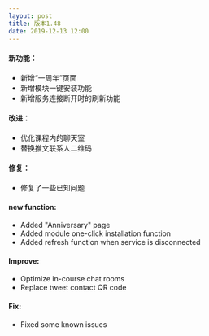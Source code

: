 ```yaml
---
layout: post
title: 版本1.48
date: 2019-12-13 12:00
---
```

#### 新功能：
- 新增“一周年”页面
- 新增模块一键安装功能
- 新增服务连接断开时的刷新功能

#### 改进：
- 优化课程内的聊天室
- 替换推文联系人二维码

#### 修复：
- 修复了一些已知问题

#### new function:
- Added "Anniversary" page
- Added module one-click installation function
- Added refresh function when service is disconnected

#### Improve:
- Optimize in-course chat rooms
- Replace tweet contact QR code

#### Fix:
- Fixed some known issues
